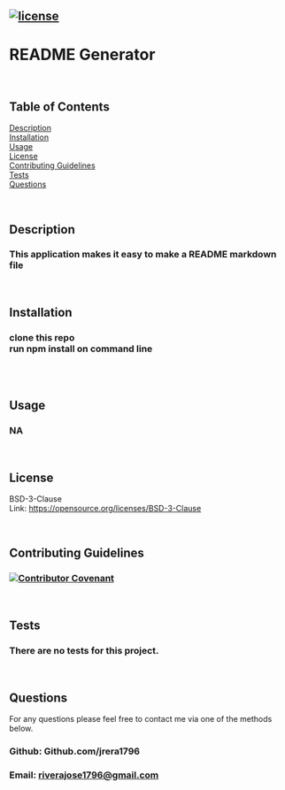 
## [![license](https://img.shields.io/badge/License-BSD-yellow.svg)](https://opensource.org/licenses/BSD-3-Clause)

  # README Generator
  <br>

  ## Table of Contents
  [Description](#Description)<br>
  [Installation](#Installation)<br>
  [Usage](#Usage)<br>
  [License](#License)<br>
  [Contributing Guidelines](#Contributing-Guidelines)<br>
  [Tests](#Tests)<br>
  [Questions](#Questions)

  <br>

  ## Description
  ### This application makes it easy to make a README markdown file

  <br>

  ## Installation
  ### clone this repo<br/> run npm install on command line

  <br>

  

  <br>

  ## Usage
  ### NA

  <br>

  ## License
  BSD-3-Clause <br>
  Link:  https://opensource.org/licenses/BSD-3-Clause 

  <br>

  ## Contributing Guidelines
  ### [![Contributor Covenant](https://img.shields.io/badge/Contributor%20Covenant-2.1-4baaaa.svg)](https://www.contributor-covenant.org/version/2/1/code_of_conduct/)

  <br>

  ## Tests
  ### There are no tests for this project.

  <br>
  
  ## Questions
  For any questions please feel free to contact me via one of the methods below.

  ### Github: Github.com/jrera1796
  ### Email: riverajose1796@gmail.com
  
  